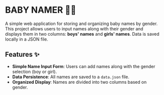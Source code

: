 # BABY NAMER 🎉👶

A simple web application for storing and organizing baby names by gender. This project allows users to input names along with their gender and displays them in two columns: **boys' names** and **girls' names**. Data is saved locally in a JSON file.

## Features ✨
- **Simple Name Input Form**: Users can add names along with the gender selection (boy or girl).
- **Data Persistence**: All names are saved to a `data.json` file.
- **Organized Display**: Names are divided into two columns based on gender.
